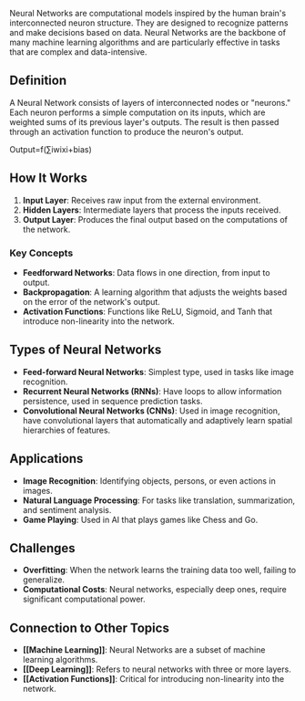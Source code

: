 Neural Networks are computational models inspired by the human brain's interconnected neuron structure. They are designed to recognize patterns and make decisions based on data. Neural Networks are the backbone of many machine learning algorithms and are particularly effective in tasks that are complex and data-intensive.

## Definition

A Neural Network consists of layers of interconnected nodes or "neurons." Each neuron performs a simple computation on its inputs, which are weighted sums of its previous layer's outputs. The result is then passed through an activation function to produce the neuron's output.

Output=f(∑iwixi+bias)

## How It Works

1. **Input Layer**: Receives raw input from the external environment.
2. **Hidden Layers**: Intermediate layers that process the inputs received.
3. **Output Layer**: Produces the final output based on the computations of the network.

### Key Concepts

- **Feedforward Networks**: Data flows in one direction, from input to output.
- **Backpropagation**: A learning algorithm that adjusts the weights based on the error of the network's output.
- **Activation Functions**: Functions like ReLU, Sigmoid, and Tanh that introduce non-linearity into the network.

## Types of Neural Networks

- **Feed-forward Neural Networks**: Simplest type, used in tasks like image recognition.
- **Recurrent Neural Networks (RNNs)**: Have loops to allow information persistence, used in sequence prediction tasks.
- **Convolutional Neural Networks (CNNs)**: Used in image recognition, have convolutional layers that automatically and adaptively learn spatial hierarchies of features.

## Applications

- **Image Recognition**: Identifying objects, persons, or even actions in images.
- **Natural Language Processing**: For tasks like translation, summarization, and sentiment analysis.
- **Game Playing**: Used in AI that plays games like Chess and Go.

## Challenges

- **Overfitting**: When the network learns the training data too well, failing to generalize.
- **Computational Costs**: Neural networks, especially deep ones, require significant computational power.

## Connection to Other Topics

- **[[Machine Learning]]**: Neural Networks are a subset of machine learning algorithms.
- **[[Deep Learning]]**: Refers to neural networks with three or more layers.
- **[[Activation Functions]]**: Critical for introducing non-linearity into the network.